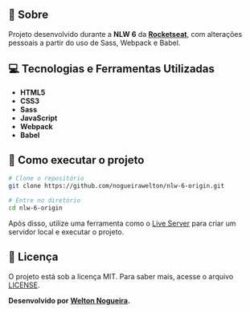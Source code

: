## 📖 Sobre
Projeto desenvolvido durante a **NLW 6** da **[Rocketseat](https://github.com/Rocketseat)**, com alterações pessoais a partir do uso de Sass, Webpack e Babel.


## 💻 Tecnologias e Ferramentas Utilizadas
- **HTML5**
- **CSS3**
- **Sass**
- **JavaScript**
- **Webpack**
- **Babel**


## 🔧 Como executar o projeto

```bash
# Clone o repositório
git clone https://github.com/nogueirawelton/nlw-6-origin.git

# Entre no diretório
cd nlw-6-origin
```
Após disso, utilize uma ferramenta como o [Live Server](https://marketplace.visualstudio.com/items?itemName=ritwickdey.LiveServer) para criar um servidor local e executar o projeto.


## 📝 Licença

O projeto está sob a licença MIT. Para saber mais, acesse o arquivo [LICENSE](https://github.com/nogueirawelton/nlw-6-origin/blob/master/LICENSE).

**Desenvolvido por [Welton Nogueira](https://github.com/NogueiraWelton/).**
